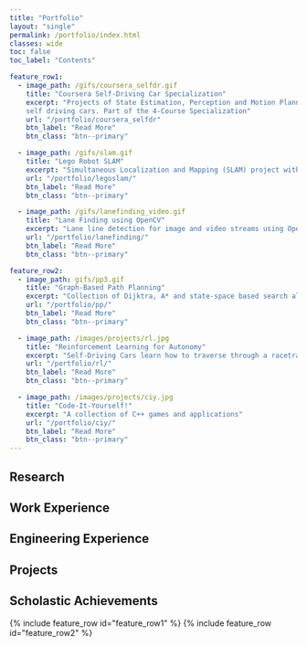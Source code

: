 ```yaml
---
title: "Portfolio"
layout: "single"
permalink: /portfolio/index.html
classes: wide
toc: false
toc_label: "Contents"

feature_row1:
  - image_path: /gifs/coursera_selfdr.gif
    title: "Coursera Self-Driving Car Specialization"
    excerpt: "Projects of State Estimation, Perception and Motion Planning for
    self driving cars. Part of the 4-Course Specialization"
    url: "/portfolio/coursera_selfdr"
    btn_label: "Read More"
    btn_class: "btn--primary"

  - image_path: /gifs/slam.gif
    title: "Lego Robot SLAM"
    excerpt: "Simultaneous Localization and Mapping (SLAM) project with a 2D robot environment"
    url: "/portfolio/legoslam/"
    btn_label: "Read More"
    btn_class: "btn--primary"

  - image_path: /gifs/lanefinding_video.gif
    title: "Lane Finding using OpenCV"
    excerpt: "Lane line detection for image and video streams using OpenCV and Python. Part of the Udacity Self-Driving Car Nanodegree program"
    url: "/portfolio/lanefinding/"
    btn_label: "Read More"
    btn_class: "btn--primary"

feature_row2:
  - image_path: gifs/pp3.gif
    title: "Graph-Based Path Planning"
    excerpt: "Collection of Dijktra, A* and state-space based search algorithms "
    url: "/portfolio/pp/"
    btn_label: "Read More"
    btn_class: "btn--primary"

  - image_path: /images/projects/rl.jpg
    title: "Reinforcement Learning for Autonomy"
    excerpt: "Self-Driving Cars learn how to traverse through a racetrack using RL"
    url: "/portfolio/rl/"
    btn_label: "Read More"
    btn_class: "btn--primary"

  - image_path: /images/projects/ciy.jpg
    title: "Code-It-Yourself!"
    excerpt: "A collection of C++ games and applications"
    url: "/portfolio/ciy/"
    btn_label: "Read More"
    btn_class: "btn--primary"
---
```

## Research

## Work Experience

## Engineering Experience

## Projects

## Scholastic Achievements

{% include feature_row id="feature_row1" %}
{% include feature_row id="feature_row2" %}
